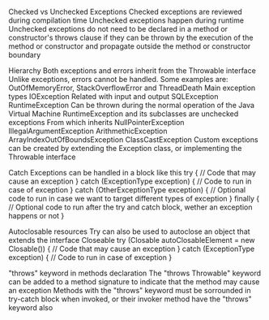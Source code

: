 Checked vs Unchecked Exceptions
  Checked exceptions are reviewed during compilation time
  Unchecked exceptions happen during runtime
    Unchecked exceptions do not need to be declared in a method or constructor's throws clause 
      if they can be thrown by the execution of the method or constructor and propagate outside the method or constructor boundary

Hierarchy 
  Both exceptions and errors inherit from the Throwable interface
  Unlike exceptions, errors cannot be handled. Some examples are: OutOfMemoryError, StackOverflowError and ThreadDeath
  Main exception types
    IOException
      Related with input and output
    SQLException
    RuntimeException
      Can be thrown during the normal operation of the Java Virtual Machine
      RuntimeException and its subclasses are unchecked exceptions
      From which inherits 
        NullPointerException
        IllegalArgumentException
        ArithmethicException
        ArrayIndexOutOfBoundsException
        ClassCastException
  Custom exceptions can be created by extending the Exception class, or implementing the Throwable interface

Catch
  Exceptions can be handled in a block like this
    try {
      // Code that may cause an exception
    } catch (ExceptionType exception) {
      // Code to run in case of exception
    } catch (OtherExceptionType exception) {
      // Optional code to run in case we want to target different types of exception
    } finally {
      // Optional code to run after the try and catch block, wether an exception happens or not
    }

Autoclosable resources
  Try can also be used to autoclose an object that extends the interface Closeable
    try (Closable autoClosableElement = new Closable()) {
      // Code that may cause an exception
    } catch (ExceptionType exception) {
      // Code to run in case of exception
    }

"throws" keyword in methods declaration
  The "throws Throwable" keyword can be added to a method signature to indicate that the method may cause an exception
  Methods with the "throws" keyword must be sorrounded in try-catch block when invoked, or their invoker method have the "throws" keyword also 